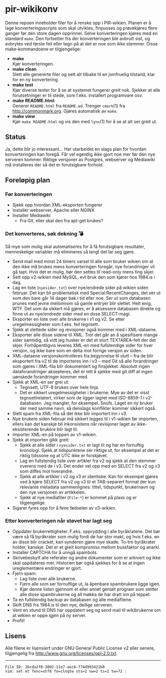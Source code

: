 pir-wikikonv
============

Denne repoen inneholder filer for å renske opp i PIR-wikien. Planen er å 
lage konverteringsscripts som skal utvikles, finpusses og prøvekjøres 
flere ganger før den store dagen opprinner. Selve konverteringen kjøres 
med en standard `make`. Den fortsetter fra der konverteringen ble 
avbrutt sist, og avbrytes ved første feil eller tegn på at det er noe 
som ikke stemmer. Disse make-kommandoene er tilgjengelige:

- **make**<br />
  Kjør konverteringen.
- **make clean**<br />
  Slett alle genererte filer og sett alt tilbake til en jomfruelig 
  tilstand, klar for en ny konvertering.
- **make test**<br />
  Kjør diverse tester for å se at systemet fungerer greit nok. Sjekker 
  at alle forutsetninger er til stede, som f.eks. installert programvare 
  osv.
- **make README.html**<br />
  Generer `README.html` fra `README.md`. Trenger `cmark`(1) fra 
  <http://commonmark.org>. Gjøres automatisk av `make`.
- **make view**<br />
  Kjør `make README.html` og vis den med `lynx`(1) for å se at alt ser 
  greit ut.

Status
------

Ja, dette blir jo interessant... Har utarbeidet en slags plan for 
hvordan konverteringen kan foregå. Får vel egentlig ikke gjort noe mer 
før den nye serveren kommer. Riktige versjoner av Postgres, webserver og 
Mediawiki må installeres der så det er forutsigbare forhold.

Foreløpig plan
--------------

### Før konverteringen

- Sjekk opp hvordan XML-eksporten fungerer
- Installer webserver, Apache eller NGINX
- Installer Mediawiki
  - Fra Git, eller skal den fra apt-get brukes?

### Det konverteres, søk dekning 💣

Så mye som mulig skal automatiseres for å få forutsigbare resultater, 
menneskelige variabler må elimineres så langt det lar seg gjøre.

- Send mail med minst 24 timers varsel til alle som bruker wikien om at 
  den ikke må brukes mens konverteringen foregår, nye forandringer vil 
  gå tapt. Hvis det er mulig, bør den settes til read-only mens ting 
  skjer.
- Sett opp v2-wikien med MySQL, evt bruk den som kjører hos 1984.is i 
  dag.
- Lag en liste (`nyesider.txt`) over nye/endrede sider på wikien siden 
  februar. Det kan bli problematisk med Special:RecentChanges, det ser 
  ut som den bare går 14 dager bak i tid eller noe. Ser ut som databasen 
  prunes med jevne mellomrom så gamle entryer blir slettet. Helt enig, 
  WTF. Det som da sikkert må gjøres, er å aksessere databasen direkte og 
  finne ut av nye/endrede sider med en dose SELECT-magi.
- Eksporter en liste over alle brukerne i v1 og v2. Se etter 
  uregelmessigheter som f.eks. feil tegnsett.
- Sjekk at slettede sider og revisjoner også kommer med i XML-dataene.
- Eksporter alle disse sidene til XML. Tror det går an å spesifisere 
  mange sider samtidig, så vidt jeg husker er det et stort TEXTAREA-felt 
  der det skjer. Forhåpentligvis leveres XML-en med fullstendige sider 
  for hver versjon, og ikke bare som en delta mot forrige versjon av 
  siden.
- XML-dataene versjonskontrolleres fra begynnelse til slutt – fra de 
  blir eksportert fra v2 til de importeres inn i v3 – med Git så alle 
  forandringer som gjøres i XML-fila blir dokumentert og finsjekket. 
  Absolutt ingen dataforandringer aksepteres, det er lett å sjekke med 
  git diff at ingen uønskede forandringer kommer med.
- Sjekk at XML-en ser grei ut:
  - Tegnsett, UTF-8 brukes over hele linja.
  - Det er sikkert uregelmessigheter i brukerne. Mye av det er visst 
    tegnsettrelatert, virker som de ligger lagret med ISO-8859-1 i 
    v2-databasen. Jeg mangler, for eksempel. Snufs. Laget en ny bruker 
    der med samme navn, så denslags konflikter kommer sikkert også.
- Slett spam fra XML-fila så det ikke blir importert inn i v3.
- Nye brukere siden februar må sikkert legges til i v1-wikien før 
  importen, ellers kan det kanskje bli inkonsistens når revisjoner laget 
  av ikke-eksisterende brukere blir lagt til.
- Importer XML-en på toppen av v1-wikien.
- Sjekk at importen gikk greit:
  - Sjekk at alle sider i `nyesider.txt` er lagt til og har en fornuftig 
    kronologi. Sjekk at tidspunktene ser riktige ut, for eksempel at det 
    er riktig tidssone og at UTC ikke er forskjøvet.
  - Lag en fullstendig liste over artikler fra v2 og sjekk at den 
    stemmer overens med de i v3. Det ender vel opp med en SELECT fra v2 
    og v3 som diffes mot hverandre.
  - Sjekk at alle artikler i v2 og v3 er identiske. Kan for eksempel 
    gjøres ved å kjøre SELECT fra v2 og v3 til et TAB-separert format 
    der kun relevante metadata sammenlignes: tittel, tidspunkt, 
    brukernavn og den nye versjonen av artikkelen.
  - Sjekk at nye mediafiler (`File:*`) er kommet på plass og er 
    tilgjengelige.
- Sigarer fyres opp for å feire fødselen av v3-wikien.

### Etter konverteringen når støvet har lagt seg

- Oppdater brukerrettigheter. F.eks. opprydding i alle byråkratene. Det 
  bør være så få byråkrater som mulig fordi de har stor makt, og hvis 
  f.eks. en av disse blir cracket, kan synderen gjøre mye skade. To-tre 
  byråkrater holder, kanskje. Det er et greit kompromiss mellom 
  bussfaktor og anarki.
- Installer CAPTCHA for å unngå spambots.
- Skrivebeskytt alle referater og andre dokumenter som er arkivert og 
  ikke skal oppdateres mer. Historien bør også sjekkes for å se at ingen 
  ureglementære endringer er gjort.
- Fjern spam:
  - Lag liste over alle brukerne.
  - Fjern alle som ser fornuftige ut, la åpenbare spambrukere ligge 
    igjen.
  - Kjør denne listen gjennom et eller annet genialt program som sletter 
    alle disse spambrukerne og all møkka de har dratt inn på teppet.
- Ta en fullstendig backup av databasen og alle mediafilene.
- Skift DNS fra 1984.is til den nye, deilige serveren.
- Vent en stund til DNS har oppdatert seg og send mail til wikibrukerne 
  om at wikien er oppe igjen på ny server.
- Profit!

Lisens
------

Alle filene er lisensiert under GNU General Public License v2 eller 
senere, tilgjengelig fra <http://www.gnu.org/licenses/gpl-2.0.txt>.

---

    File ID: 26cda2f0-3802-11e7-aec6-f74d993421b0
    vim: set et fenc=utf8 fo=clnqtw sts=2 sw=2 ts=2 tw=72 :
